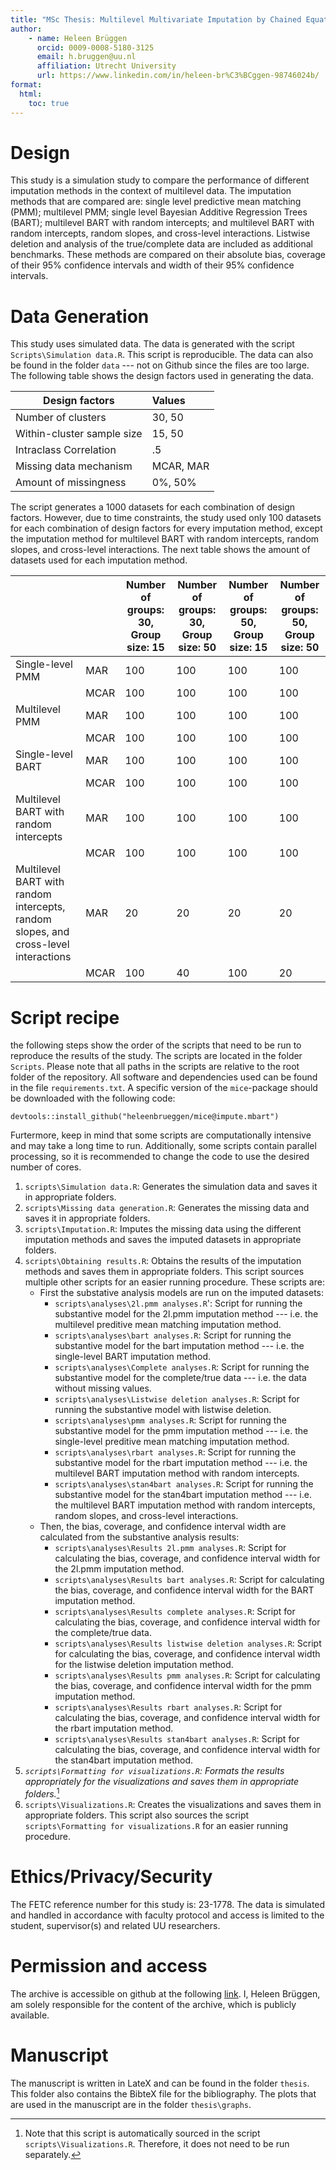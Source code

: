 ```yaml
---
title: "MSc Thesis: Multilevel Multivariate Imputation by Chained Equations through Bayesian Additive Regression Trees"
author: 
    - name: Heleen Brüggen
      orcid: 0009-0008-5180-3125
      email: h.bruggen@uu.nl
      affiliation: Utrecht University
      url: https://www.linkedin.com/in/heleen-br%C3%BCggen-98746024b/
format:
  html:
    toc: true
---
```

 
# Design
This study is a simulation study to compare the performance of different imputation methods in the context of multilevel data. The imputation methods that are compared are: single level predictive mean matching (PMM); multilevel PMM; single level Bayesian Additive Regression Trees (BART); multilevel BART with random intercepts; and multilevel BART with random intercepts, random slopes, and cross-level interactions. Listwise deletion and analysis of the true/complete data are included as additional benchmarks. These methods are compared on their absolute bias, coverage of their 95% confidence intervals and width of their 95% confidence intervals. 

# Data Generation
This study uses simulated data. The data is generated with the script `Scripts\Simulation data.R`. This script is reproducible. The data can also be found in the folder `data` --- not on Github since the files are too large. The following table shows the design factors used in generating the data. 

| Design factors             | Values    | 
|----------------------------|:----------|
| Number of clusters         | 30, 50    | 
| Within-cluster sample size | 15, 50    | 
| Intraclass Correlation     | .5        |
| Missing data mechanism     | MCAR, MAR |
| Amount of missingness      | 0%, 50%   |

The script generates a 1000 datasets for each combination of design factors. However, due to time constraints, the study used only 100 datasets for each combination of design factors for every imputation method, except the imputation method for multilevel BART with random intercepts, random slopes, and cross-level interactions. The next table shows the amount of datasets used for each imputation method. 

|                                                                                     |      | Number of groups: 30, Group size: 15 | Number of groups: 30, Group size: 50 | Number of groups: 50, Group size: 15 | Number of groups: 50, Group size: 50 |
|-------------------------------------------------------------------------------------|------|--------------------------------------|--------------------------------------|--------------------------------------|--------------------------------------|
| Single-level PMM                                                                    | MAR  | 100                                  | 100                                  | 100                                  | 100                                  |
|                                                                                     | MCAR | 100                                  | 100                                  | 100                                  | 100                                  |
| Multilevel PMM                                                                      | MAR  | 100                                  | 100                                  | 100                                  | 100                                  |
|                                                                                     | MCAR | 100                                  | 100                                  | 100                                  | 100                                  |
| Single-level BART                                                                   | MAR  | 100                                  | 100                                  | 100                                  | 100                                  |
|                                                                                     | MCAR | 100                                  | 100                                  | 100                                  | 100                                  |
| Multilevel BART with random intercepts                                              | MAR  | 100                                  | 100                                  | 100                                  | 100                                  |
|                                                                                     | MCAR | 100                                  | 100                                  | 100                                  | 100                                  |
| Multilevel BART with random intercepts, random slopes, and cross-level interactions | MAR  | 20                                   | 20                                   | 20                                   | 20                                   |
|                                                                                     | MCAR | 100                                  | 40                                   | 100                                  | 20                                   |

# Script recipe
the following steps show the order of the scripts that need to be run to reproduce the results of the study. The scripts are located in the folder `Scripts`. Please note that all paths in the scripts are relative to the root folder of the repository. All software and dependencies used can be found in the file `requirements.txt`. A specific version of the `mice`-package should be downloaded with the following code: 
```
devtools::install_github("heleenbrueggen/mice@impute.mbart")
``` 
Furtermore, keep in mind that some scripts are computationally intensive and may take a long time to run. Additionally, some scripts contain parallel processing, so it is recommended to change the code to use the desired number of cores.

1. `scripts\Simulation data.R`: Generates the simulation data and saves it in appropriate folders.
2. `scripts\Missing data generation.R`: Generates the missing data and saves it in appropriate folders.
3. `scripts\Imputation.R`: Imputes the missing data using the different imputation methods and saves the imputed datasets in appropriate folders.
4. `scripts\Obtaining results.R`: Obtains the results of the imputation methods and saves them in appropriate folders. This script sources multiple other scripts for an easier running procedure. These scripts are:
    - First the substative analysis models are run on the imputed datasets:
        - `scripts\analyses\2l.pmm analyses.R`': Script for running the substantive model for the 2l.pmm imputation method --- i.e. the multilevel preditive mean matching imputation method.
        - `scripts\analyses\bart analyses.R`: Script for running the substantive model for the bart imputation method --- i.e. the single-level BART imputation method.
        - `scripts\analyses\Complete analyses.R`: Script for running the substantive model for the complete/true data --- i.e. the data without missing values.
        - `scripts\analyses\Listwise deletion analyses.R`: Script for running the substantive model with listwise deletion.
        - `scripts\analyses\pmm analyses.R`: Script for running the substantive model for the pmm imputation method --- i.e. the single-level preditive mean matching imputation method.
        - `scripts\analyses\rbart analyses.R`: Script for running the substantive model for the rbart imputation method --- i.e. the multilevel BART imputation method with random intercepts.
        - `scripts\analyses\stan4bart analyses.R`: Script for running the substantive model for the stan4bart imputation method --- i.e. the multilevel BART imputation method with random intercepts, random slopes, and cross-level interactions.
    - Then, the bias, coverage, and confidence interval width are calculated from the substantive analysis results:
        - `scripts\analyses\Results 2l.pmm analyses.R`: Script for calculating the bias, coverage, and confidence interval width for the 2l.pmm imputation method.
        - `scripts\analyses\Results bart analyses.R`: Script for calculating the bias, coverage, and confidence interval width for the BART imputation method.
        - `scripts\analyses\Results complete analyses.R`: Script for calculating the bias, coverage, and confidence interval width for the complete/true data.
        - `scripts\analyses\Results listwise deletion analyses.R`: Script for calculating the bias, coverage, and confidence interval width for the listwise deletion imputation method.
        - `scripts\analyses\Results pmm analyses.R`: Script for calculating the bias, coverage, and confidence interval width for the pmm imputation method.
        - `scripts\analyses\Results rbart analyses.R`: Script for calculating the bias, coverage, and confidence interval width for the rbart imputation method.
        - `scripts\analyses\Results stan4bart analyses.R`: Script for calculating the bias, coverage, and confidence interval width for the stan4bart imputation method.
5. *`scripts\Formatting for visualizations.R`: Formats the results appropriately for the visualizations and saves them in appropriate folders.*[^1]
6. `scripts\Visualizations.R`: Creates the visualizations and saves them in appropriate folders. This script also sources the script `scripts\Formatting for visualizations.R` for an easier running procedure.

[^1]: Note that this script is automatically sourced in the script `scripts\Visualizations.R`. Therefore, it does not need to be run separately.

# Ethics/Privacy/Security

The FETC reference number for this study is: 23-1778. The data is simulated and handled in accordance with faculty protocol and access is limited to the student, supervisor(s) and related UU researchers.

# Permission and access

The archive is accessible on github at the following [link](https://github.com/heleenbrueggen/masterthesis/). I, Heleen Brüggen, am solely responsible for the content of the archive, which is publicly available.

# Manuscript

The manuscript is written in LateX and can be found in the folder `thesis`. This folder also contains the BibteX file for the bibliography. The plots that are used in the manuscript are in the folder `thesis\graphs`.
